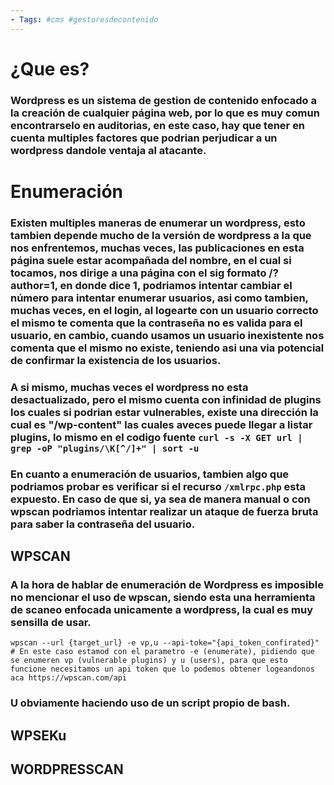 ```yaml
--- 
- Tags: #cms #gestoresdecontenido
---
```


# ¿Que es? 

### Wordpress es un sistema de gestion de contenido enfocado a la creación de cualquier página web, por lo que es muy comun encontrarselo en auditorias, en este caso, hay que tener en cuenta multiples factores que podrian perjudicar a un wordpress dandole ventaja al atacante. 


# Enumeración 

### Existen multiples maneras de enumerar un wordpress, esto tambien depende mucho de la versión de wordpress a la que nos enfrentemos, muchas veces, las publicaciones en esta página suele estar acompañada del nombre, en el cual si tocamos, nos dirige a una página con el sig formato /?author=1, en donde dice 1, podriamos intentar cambiar el número para intentar enumerar usuarios, asi como tambien, muchas veces, en el login, al logearte con un usuario correcto el mismo te comenta que la contraseña no es valida para el usuario, en cambio, cuando usamos un usuario inexistente nos comenta que el mismo no existe, teniendo asi una via potencial de confirmar la existencia de los usuarios. 
###  A si mismo, muchas veces el wordpress no esta desactualizado, pero el mismo cuenta con infinidad de plugins los cuales si podrian estar vulnerables, existe una dirección la cual es "/wp-content" las cuales aveces puede llegar a listar plugins, lo mismo en el codigo fuente   `curl -s -X GET url | grep -oP "plugins/\K[^/]+" | sort -u`
### En cuanto a  enumeración de usuarios, tambien algo que podriamos probar es verificar si el recurso `/xmlrpc.php` esta expuesto. En caso de que si,  ya sea de manera manual o con **wpscan** podriamos intentar realizar un ataque de fuerza bruta para saber la contraseña del usuario. 

## WPSCAN 

### A la hora de hablar de enumeración de Wordpress es imposible no mencionar el uso de **wpscan**, siendo esta una herramienta de scaneo enfocada unicamente a wordpress, la cual es muy sensilla de usar. 

```shell
wpscan --url {target_url} -e vp,u --api-toke="{api_token_confirated}"
# En este caso estamod con el parametro -e (enumerate), pidiendo que se enumeren vp (vulnerable plugins) y u (users), para que esto funcione necesitamos un api token que lo podemos obtener logeandonos aca https://wpscan.com/api
```

### U obviamente haciendo uso de un script propio de bash.

## WPSEKu

## WORDPRESSCAN

